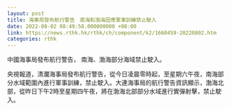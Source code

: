 ```yaml
---
layout: post
title: 海事局發布航行警告　南海和渤海因應軍事訓練禁止駛入
date: 2022-08-02 08:49:58.000000000 +08:00
link: https://news.rthk.hk/rthk/ch/component/k2/1660459-20220802.htm
categories: rthk
---
```


中國海事局發布航行警告， 南海、渤海部分海域禁止駛入。

央視報道，清瀾海事局發布航行警告，從今日凌晨零時起，至星期六午夜，南海部分水域範圍內進行軍事訓練，禁止駛入。大連海事局的航行警告資訊顯示，渤海北部，從昨日下午2時至星期四午夜，將在渤海北部部分水域進行實彈射擊，禁止駛入。
